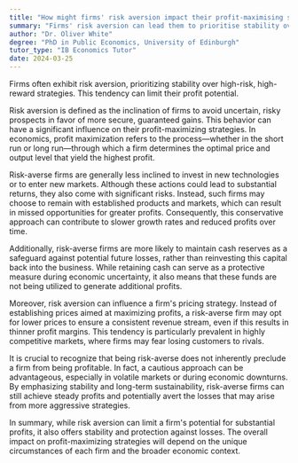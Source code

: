 ```yaml
---
title: "How might firms' risk aversion impact their profit-maximising strategies?"
summary: "Firms' risk aversion can lead them to prioritise stability over high-risk, high-reward strategies, potentially limiting their profits."
author: "Dr. Oliver White"
degree: "PhD in Public Economics, University of Edinburgh"
tutor_type: "IB Economics Tutor"
date: 2024-03-25
---
```


Firms often exhibit risk aversion, prioritizing stability over high-risk, high-reward strategies. This tendency can limit their profit potential.

Risk aversion is defined as the inclination of firms to avoid uncertain, risky prospects in favor of more secure, guaranteed gains. This behavior can have a significant influence on their profit-maximizing strategies. In economics, profit maximization refers to the process—whether in the short run or long run—through which a firm determines the optimal price and output level that yield the highest profit.

Risk-averse firms are generally less inclined to invest in new technologies or to enter new markets. Although these actions could lead to substantial returns, they also come with significant risks. Instead, such firms may choose to remain with established products and markets, which can result in missed opportunities for greater profits. Consequently, this conservative approach can contribute to slower growth rates and reduced profits over time.

Additionally, risk-averse firms are more likely to maintain cash reserves as a safeguard against potential future losses, rather than reinvesting this capital back into the business. While retaining cash can serve as a protective measure during economic uncertainty, it also means that these funds are not being utilized to generate additional profits.

Moreover, risk aversion can influence a firm's pricing strategy. Instead of establishing prices aimed at maximizing profits, a risk-averse firm may opt for lower prices to ensure a consistent revenue stream, even if this results in thinner profit margins. This tendency is particularly prevalent in highly competitive markets, where firms may fear losing customers to rivals.

It is crucial to recognize that being risk-averse does not inherently preclude a firm from being profitable. In fact, a cautious approach can be advantageous, especially in volatile markets or during economic downturns. By emphasizing stability and long-term sustainability, risk-averse firms can still achieve steady profits and potentially avert the losses that may arise from more aggressive strategies.

In summary, while risk aversion can limit a firm's potential for substantial profits, it also offers stability and protection against losses. The overall impact on profit-maximizing strategies will depend on the unique circumstances of each firm and the broader economic context.
    
